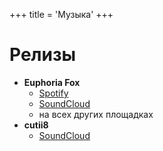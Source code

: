 +++
title = 'Музыка'
+++
# Релизы
 - **Euphoria Fox**
	 - [Spotify](https://soundcloud.com/euphoriafox)
	 - [SoundCloud](https://soundcloud.com/euphoriafox)
     - на всех других площадках
- **cutii8**
	- [SoundCloud](https://soundcloud.com/cutii8)